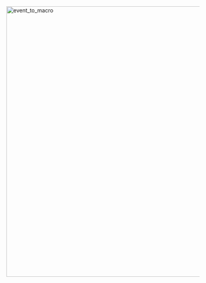 <img width="1006" height="705" alt="event_to_macro" src="https://github.com/user-attachments/assets/561563e5-2f08-4328-89ce-bb2095a01f9c" />
